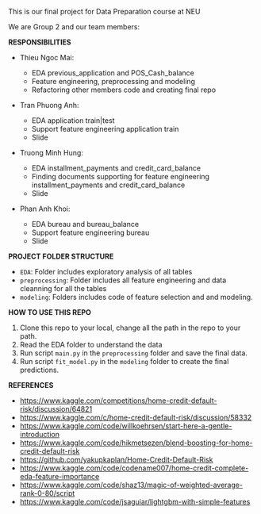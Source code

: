 This is our final project for Data Preparation course at NEU

We are Group 2 and our team members:

**RESPONSIBILITIES**
- Thieu Ngoc Mai:
    - EDA previous_application and POS_Cash_balance
    - Feature engineering, preprocessing and modeling
    - Refactoring other members code and creating final repo

- Tran Phuong Anh:
    - EDA application train|test
    - Support feature engineering application train
    - Slide

- Truong Minh Hung:
    - EDA installment_payments and credit_card_balance
    - Finding documents supporting for feature engineering installment_payments and credit_card_balance
    - Slide

- Phan Anh Khoi:
    - EDA bureau and bureau_balance
    - Support feature engineering bureau
    - Slide

**PROJECT FOLDER STRUCTURE**
- `EDA`: Folder includes exploratory analysis of all tables
- `preprocessing`: Folder includes all feature engineering and data cleanning for all the tables
- `modeling`: Folders includes code of feature selection and and modeling.

**HOW TO USE THIS REPO**
1. Clone this repo to your local, change all the path in the repo to your path.
2. Read the EDA folder to understand the data
3. Run script `main.py` in the `preprocessing` folder and save the final data.
4. Run script `fit_model.py` in the `modeling` folder to create the final predictions.

**REFERENCES**
- https://www.kaggle.com/competitions/home-credit-default-risk/discussion/64821
- https://www.kaggle.com/c/home-credit-default-risk/discussion/58332
- https://www.kaggle.com/code/willkoehrsen/start-here-a-gentle-introduction
- https://www.kaggle.com/code/hikmetsezen/blend-boosting-for-home-credit-default-risk
- https://github.com/yakupkaplan/Home-Credit-Default-Risk
- https://www.kaggle.com/code/codename007/home-credit-complete-eda-feature-importance
- https://www.kaggle.com/code/shaz13/magic-of-weighted-average-rank-0-80/script
- https://www.kaggle.com/code/jsaguiar/lightgbm-with-simple-features
